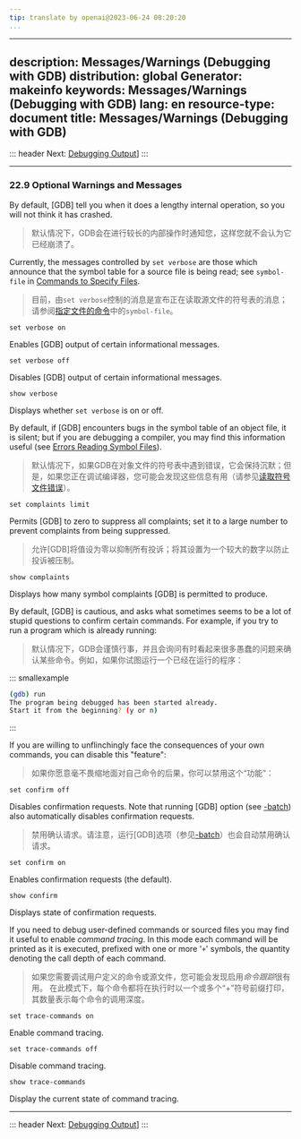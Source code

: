 ```yaml
---
tip: translate by openai@2023-06-24 00:20:20
...
```

---
description: Messages/Warnings (Debugging with GDB)
distribution: global
Generator: makeinfo
keywords: Messages/Warnings (Debugging with GDB)
lang: en
resource-type: document
title: Messages/Warnings (Debugging with GDB)
---
::: header
Next: [Debugging Output](Debugging-Output.html#Debugging-Output)]
:::

---

### 22.9 Optional Warnings and Messages


By default, [GDB] tell you when it does a lengthy internal operation, so you will not think it has crashed.

> 默认情况下，GDB会在进行较长的内部操作时通知您，这样您就不会认为它已经崩溃了。


Currently, the messages controlled by `set verbose` are those which announce that the symbol table for a source file is being read; see `symbol-file` in [Commands to Specify Files](Files.html#Files).

> 目前，由`set verbose`控制的消息是宣布正在读取源文件的符号表的消息；请参阅[指定文件的命令](Files.html#Files)中的`symbol-file`。

`set verbose on`

Enables [GDB] output of certain informational messages.

`set verbose off`

Disables [GDB] output of certain informational messages.

`show verbose`

Displays whether `set verbose` is on or off.


By default, if [GDB] encounters bugs in the symbol table of an object file, it is silent; but if you are debugging a compiler, you may find this information useful (see [Errors Reading Symbol Files](Symbol-Errors.html#Symbol-Errors)).

> 默认情况下，如果GDB在对象文件的符号表中遇到错误，它会保持沉默；但是，如果您正在调试编译器，您可能会发现这些信息有用（请参见[读取符号文件错误](Symbol-Errors.html#Symbol-Errors)）。

`set complaints limit`


Permits [GDB] to zero to suppress all complaints; set it to a large number to prevent complaints from being suppressed.

> 允许[GDB]将值设为零以抑制所有投诉；将其设置为一个较大的数字以防止投诉被压制。

`show complaints`

Displays how many symbol complaints [GDB] is permitted to produce.


By default, [GDB] is cautious, and asks what sometimes seems to be a lot of stupid questions to confirm certain commands. For example, if you try to run a program which is already running:

> 默认情况下，GDB会谨慎行事，并且会询问有时看起来很多愚蠢的问题来确认某些命令。例如，如果你试图运行一个已经在运行的程序：

::: smallexample

```bash
(gdb) run
The program being debugged has been started already.
Start it from the beginning? (y or n)
```

:::


If you are willing to unflinchingly face the consequences of your own commands, you can disable this "feature":

> 如果你愿意毫不畏缩地面对自己命令的后果，你可以禁用这个“功能”：

`set confirm off`


Disables confirmation requests. Note that running [GDB] option (see [-batch](Mode-Options.html#Mode-Options)) also automatically disables confirmation requests.

> 禁用确认请求。请注意，运行[GDB]选项（参见[-batch](Mode-Options.html#Mode-Options)）也会自动禁用确认请求。

`set confirm on`

Enables confirmation requests (the default).

`show confirm`

Displays state of confirmation requests.


If you need to debug user-defined commands or sourced files you may find it useful to enable *command tracing*. In this mode each command will be printed as it is executed, prefixed with one or more '`+`' symbols, the quantity denoting the call depth of each command.

> 如果您需要调试用户定义的命令或源文件，您可能会发现启用*命令跟踪*很有用。 在此模式下，每个命令都将在执行时以一个或多个“+”符号前缀打印，其数量表示每个命令的调用深度。

`set trace-commands on`

Enable command tracing.

`set trace-commands off`

Disable command tracing.

`show trace-commands`

Display the current state of command tracing.

---

::: header
Next: [Debugging Output](Debugging-Output.html#Debugging-Output)]
:::
